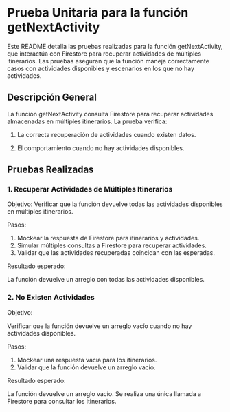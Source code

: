 # Prueba Unitaria para la función getNextActivity
Este README detalla las pruebas realizadas para la función getNextActivity, que interactúa con Firestore para recuperar actividades de múltiples itinerarios. Las pruebas aseguran que la función maneja correctamente casos con actividades disponibles y escenarios en los que no hay actividades.

## Descripción General
La función getNextActivity consulta Firestore para recuperar actividades almacenadas en múltiples itinerarios. La prueba verifica:

1. La correcta recuperación de actividades cuando existen datos.

2. El comportamiento cuando no hay actividades disponibles.

## Pruebas Realizadas
### 1. Recuperar Actividades de Múltiples Itinerarios
Objetivo: Verificar que la función devuelve todas las actividades disponibles en múltiples itinerarios.

Pasos:

1. Mockear la respuesta de Firestore para itinerarios y actividades.
2. Simular múltiples consultas a Firestore para recuperar actividades.
3. Validar que las actividades recuperadas coincidan con las esperadas.

Resultado esperado:

La función devuelve un arreglo con todas las actividades disponibles.

### 2. No Existen Actividades

Objetivo: 

Verificar que la función devuelve un arreglo vacío cuando no hay actividades disponibles.

Pasos:

1. Mockear una respuesta vacía para los itinerarios.
2. Validar que la función devuelve un arreglo vacío.

Resultado esperado:

La función devuelve un arreglo vacío.
Se realiza una única llamada a Firestore para consultar los itinerarios.
